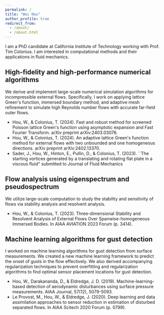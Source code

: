 ```yaml
---
permalink: /
title: "Wei Hou"
author_profile: true
redirect_from: 
  - /about/
  - /about.html
---
```

I am a PhD candidate at California Institute of Technology working with Prof. Tim Colonius. I am interested in computational methods and their applications in fluid mechanics.

High-fidelity and high-performance numerical algorithms
------
We derive and implement large-scale numerical simulation algorithms for incompressible external flows. Specifically, I work on applying lattice Green's function, immersed boundary method, and adaptive mesh refinement to simulate high Reynolds number flows with accurate far-field outer flows.
- Hou, W., & Colonius, T. (2024). Fast and robust method for screened Poisson lattice Green's function using asymptotic expansion and Fast Fourier Transform. arXiv preprint arXiv:2403.03076.
- Hou, W., & Colonius, T. (2024). An adaptive lattice Green's function method for external flows with two unbounded and one homogeneous directions. arXiv preprint arXiv:2402.13370.
- Sader, J., Hou, W., Hinton, E., Pullin, D., & Colonius, T.  (2023). ``The starting vortices generated by a translating and rotating flat plate in a viscous fluid" submitted to Journal of Fluid Mechanics

Flow analysis using eigenspectrum and pseudospectrum
------
We utilize large-scale computation to study the stability and sensitivity of flows via stability analysis and resolvent analysis.
- Hou, W., & Colonius, T. (2023). Three-dimensional Stability and Resolvent Analysis of External Flows Over Spanwise-homogeneous Immersed Bodies. In AIAA AVIATION 2023 Forum (p. 3414).

Machine learning algorithms for gust detection
------
I worked on machine learning algorithms for gust detection from surface measurements. We created a new machine learning framework to predict the onset of gusts in the flow effectively. We also derived accompanying regularization techniques to prevent overfitting and regularization algorithms to find optimal sensor placement locations for gust detection.
- Hou, W., Darakananda, D., & Eldredge, J. D. (2019). Machine-learning-based detection of aerodynamic disturbances using surface pressure measurements. AIAA Journal, 57(12), 5079-5093.
- Le Provost, M., Hou, W., & Eldredge, J. (2020). Deep learning and data assimilation approaches to sensor reduction in estimation of disturbed separated flows. In AIAA Scitech 2020 Forum (p. 0799).
